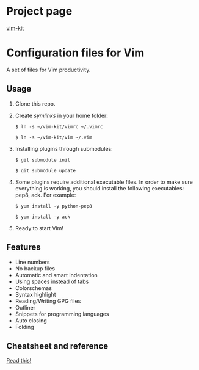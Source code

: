 Project page
============

[vim-kit](http://bsnux.github.com/vim-kit/)

Configuration files for Vim
==============================

A set of files for Vim productivity.

Usage
-----

1. Clone this repo.

2. Create *symlinks* in your home folder:

    `$ ln -s ~/vim-kit/vimrc ~/.vimrc`

    `$ ln -s ~/vim-kit/vim ~/.vim`

3. Installing plugins through submodules:

    `$ git submodule init`

    `$ git submodule update`

4. Some plugins require additional executable files. In order to make sure
   everything is working, you should install the following executables: pep8,
   ack. For example:

    `$ yum install -y python-pep8`

    `$ yum install -y ack`


5. Ready to start Vim!


Features
--------

* Line numbers
* No backup files
* Automatic and smart indentation
* Using spaces instead of tabs
* Colorschemas
* Syntax highlight
* Reading/Writing GPG files
* Outliner
* Snippets for programming languages
* Auto closing
* Folding

Cheatsheet and reference
-------------------------

[Read this!](https://github.com/bsnux/vim-kit/blob/master/cheatsheet.md)
